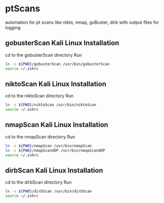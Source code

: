 # ptScans

automation for pt scans like nikto, nmap, goBuster, dirb with output files for logging

## gobusterScan Kali Linux Installation

cd to the gobusterScan directory
Run

```bash
ln -s ${PWD}/gobusterScan /usr/bin/gobusterScan
source ~/.zshrc
```

## niktoScan Kali Linux Installation

cd to the niktoScan directory
Run

```bash
ln -s ${PWD}/niktoScan /usr/bin/niktoScan
source ~/.zshrc
```

## nmapScan Kali Linux Installation

cd to the nmapScan directory
Run

```bash
ln -s ${PWD}/nmapScan /usr/bin/nmapScan
ln -s ${PWD}/nmapScanUDP /usr/bin/nmapScanUDP
source ~/.zshrc
```

## dirbScan Kali Linux Installation

cd to the dirbScan directory
Run

```bash
ln -s ${PWD}/dirbScan /usr/bin/dirbScan
source ~/.zshrc
```
